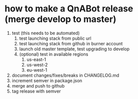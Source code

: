 # how to make a QnABot release (merge develop to master)

1) test (this needs to be automated)
    1) test launching stack from public url
    2) test launching stack from github in burner account
    3) launch old master template, test upgrading to develop
    4) (optional) test in available regions 
        1) us-east-1
        2) us-west-2
        3) eu-west-1
2) document changes/fixes/breaks in CHANGELOG.md
3) increment semver in package.json
4) merge and push to github
5) tag release with semver
